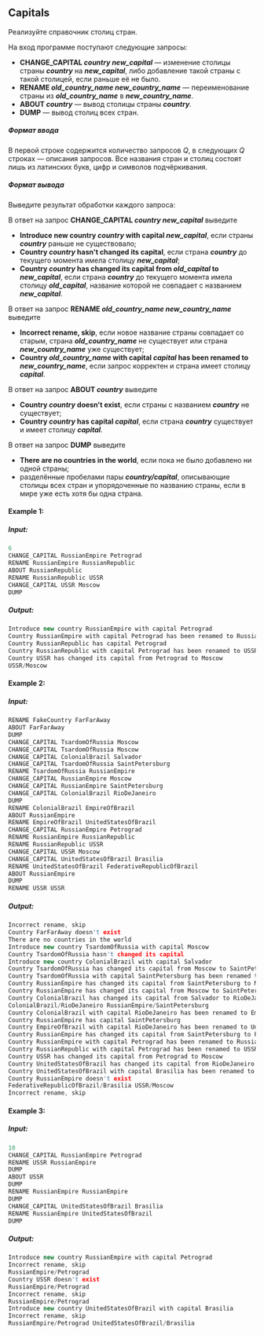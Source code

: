 ## Capitals

Реализуйте справочник столиц стран.

На вход программе поступают следующие запросы:

* **CHANGE_CAPITAL *country new_capital*** — изменение столицы страны ***country*** на ***new_capital***, либо добавление такой страны с такой столицей, если раньше её не было.
* **RENAME *old_country_name new_country_name*** — переименование страны из ***old_country_name*** в ***new_country_name***.
* **ABOUT *country*** — вывод столицы страны ***country***.
* **DUMP** — вывод столиц всех стран.

##### Формат ввода #####
В первой строке содержится количество запросов *Q*, в следующих *Q* строках — описания запросов. Все названия стран и столиц состоят лишь из латинских букв, цифр и символов подчёркивания.

##### Формат вывода #####
Выведите результат обработки каждого запроса:

В ответ на запрос **CHANGE_CAPITAL *country* *new_capital*** выведите

* **Introduce new country *country* with capital *new_capital***, если страны ***country*** раньше не существовало;
* **Country *country* hasn't changed its capital**, если страна ***country*** до текущего момента имела столицу ***new_capital***;
* **Country *country* has changed its capital from *old_capital* to *new_capital***, если страна ***country*** до текущего момента имела столицу ***old_capital***, название которой не совпадает с названием ***new_capital***.

В ответ на запрос **RENAME *old_country_name* *new_country_name*** выведите

* **Incorrect rename, skip**, если новое название страны совпадает со старым, страна ***old_country_name*** не существует или страна ***new_country_name*** уже существует;
* **Country *old_country_name* with capital *capital* has been renamed to *new_country_name***, если запрос корректен и страна имеет столицу ***capital***.

В ответ на запрос **ABOUT *country*** выведите

* **Country *country* doesn't exist**, если страны с названием ***country*** не существует;
* **Country *country* has capital *capital***, если страна ***country*** существует и имеет столицу ***capital***.

В ответ на запрос **DUMP** выведите

* **There are no countries in the world**, если пока не было добавлено ни одной страны;
* разделённые пробелами пары ***country/capital***, описывающие столицы всех стран и упорядоченные по названию страны, если в мире уже есть хотя бы одна страна.

#### Example 1:

##### Input:

```cpp
6
CHANGE_CAPITAL RussianEmpire Petrograd
RENAME RussianEmpire RussianRepublic
ABOUT RussianRepublic
RENAME RussianRepublic USSR
CHANGE_CAPITAL USSR Moscow
DUMP
```

##### Output:
```cpp
Introduce new country RussianEmpire with capital Petrograd
Country RussianEmpire with capital Petrograd has been renamed to RussianRepublic
Country RussianRepublic has capital Petrograd
Country RussianRepublic with capital Petrograd has been renamed to USSR
Country USSR has changed its capital from Petrograd to Moscow
USSR/Moscow
```

#### Example 2:

##### Input:

```cpp
RENAME FakeCountry FarFarAway
ABOUT FarFarAway
DUMP
CHANGE_CAPITAL TsardomOfRussia Moscow
CHANGE_CAPITAL TsardomOfRussia Moscow
CHANGE_CAPITAL ColonialBrazil Salvador
CHANGE_CAPITAL TsardomOfRussia SaintPetersburg
RENAME TsardomOfRussia RussianEmpire
CHANGE_CAPITAL RussianEmpire Moscow
CHANGE_CAPITAL RussianEmpire SaintPetersburg
CHANGE_CAPITAL ColonialBrazil RioDeJaneiro
DUMP
RENAME ColonialBrazil EmpireOfBrazil
ABOUT RussianEmpire
RENAME EmpireOfBrazil UnitedStatesOfBrazil
CHANGE_CAPITAL RussianEmpire Petrograd
RENAME RussianEmpire RussianRepublic
RENAME RussianRepublic USSR
CHANGE_CAPITAL USSR Moscow
CHANGE_CAPITAL UnitedStatesOfBrazil Brasilia
RENAME UnitedStatesOfBrazil FederativeRepublicOfBrazil
ABOUT RussianEmpire
DUMP
RENAME USSR USSR
```

##### Output:
```cpp
Incorrect rename, skip
Country FarFarAway doesn't exist
There are no countries in the world
Introduce new country TsardomOfRussia with capital Moscow
Country TsardomOfRussia hasn't changed its capital
Introduce new country ColonialBrazil with capital Salvador
Country TsardomOfRussia has changed its capital from Moscow to SaintPetersburg
Country TsardomOfRussia with capital SaintPetersburg has been renamed to RussianEmpire
Country RussianEmpire has changed its capital from SaintPetersburg to Moscow
Country RussianEmpire has changed its capital from Moscow to SaintPetersburg
Country ColonialBrazil has changed its capital from Salvador to RioDeJaneiro
ColonialBrazil/RioDeJaneiro RussianEmpire/SaintPetersburg
Country ColonialBrazil with capital RioDeJaneiro has been renamed to EmpireOfBrazil
Country RussianEmpire has capital SaintPetersburg
Country EmpireOfBrazil with capital RioDeJaneiro has been renamed to UnitedStatesOfBrazil
Country RussianEmpire has changed its capital from SaintPetersburg to Petrograd
Country RussianEmpire with capital Petrograd has been renamed to RussianRepublic
Country RussianRepublic with capital Petrograd has been renamed to USSR
Country USSR has changed its capital from Petrograd to Moscow
Country UnitedStatesOfBrazil has changed its capital from RioDeJaneiro to Brasilia
Country UnitedStatesOfBrazil with capital Brasilia has been renamed to FederativeRepublicOfBrazil
Country RussianEmpire doesn't exist
FederativeRepublicOfBrazil/Brasilia USSR/Moscow
Incorrect rename, skip
```

#### Example 3:

##### Input:
```cpp
10
CHANGE_CAPITAL RussianEmpire Petrograd
RENAME USSR RussianEmpire
DUMP
ABOUT USSR
DUMP
RENAME RussianEmpire RussianEmpire
DUMP
CHANGE_CAPITAL UnitedStatesOfBrazil Brasilia
RENAME RussianEmpire UnitedStatesOfBrazil
DUMP
```

##### Output:
```cpp
Introduce new country RussianEmpire with capital Petrograd
Incorrect rename, skip
RussianEmpire/Petrograd
Country USSR doesn't exist
RussianEmpire/Petrograd
Incorrect rename, skip
RussianEmpire/Petrograd
Introduce new country UnitedStatesOfBrazil with capital Brasilia
Incorrect rename, skip
RussianEmpire/Petrograd UnitedStatesOfBrazil/Brasilia
```
